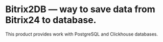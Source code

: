 # Bitrix2DB — way to save data from Bitrix24 to database.

This product provides work with PostgreSQL and Clickhouse databases.